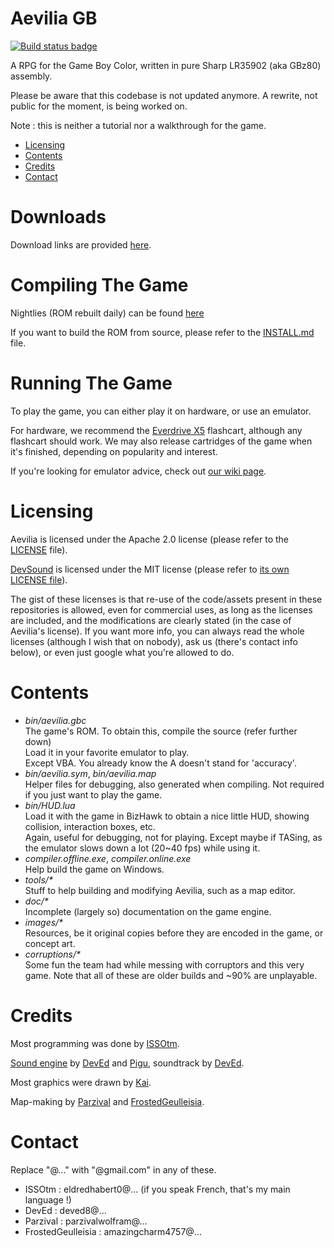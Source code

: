 # Aevilia GB

[![Build status badge](https://img.shields.io/badge/dynamic/json.svg?label=build&colorB=green&query=status&uri=https%3A%2F%2Fissotm.github.io%2Fbuild.json)](https://issotm.github.io/aevilia.html)


A RPG for the Game Boy Color, written in pure Sharp LR35902 (aka GBz80) assembly.

Please be aware that this codebase is not updated anymore. A rewrite, not public for the moment, is being worked on.

Note : this is neither a tutorial nor a walkthrough for the game.


- [Licensing](#licensing)
- [Contents](#contents)
- [Credits](#credits)
- [Contact](#contact)


# Downloads

Download links are provided [here](https://eldred.fr/aevilia.html).


# Compiling The Game

Nightlies (ROM rebuilt daily) can be found [here](http://issotm.github.io/aevilia_nightly.gbc)

If you want to build the ROM from source, please refer to the [INSTALL.md](http://github.com/ISSOtm/Aevilia-GB/blob/master/INSTALL.md) file.


# Running The Game

To play the game, you can either play it on hardware, or use an emulator.

For hardware, we recommend the [Everdrive X5](https://krikzz.com/store/home/47-everdrive-gb.html) flashcart, although any flashcart should work. We may also release cartridges of the game when it's finished, depending on popularity and interest.

If you're looking for emulator advice, check out [our wiki page](http://github.com/ISSOtm/Aevilia-GB/wiki/Emulators).


# Licensing

Aevilia is licensed under the Apache 2.0 license (please refer to the [LICENSE](http://github.com/ISSOtm/Aevilia-GB/blob/master/LICENSE) file).

[DevSound](http://github.com/DevEd2/DevSound/) is licensed under the MIT license (please refer to [its own LICENSE file](http://github.com/DevEd2/DevSound/blob/master/LICENSE)).

The gist of these licenses is that re-use of the code/assets present in these repositories is allowed, even for commercial uses, as long as the licenses are included, and the modifications are clearly stated (in the case of Aevilia's license). If you want more info, you can always read the whole licenses (although I wish that on nobody), ask us (there's contact info below), or even just google what you're allowed to do.


# Contents

- _bin/aevilia.gbc_<br/>
  The game's ROM. To obtain this, compile the source (refer further down)<br>Load it in your favorite emulator to play.<br/>
  Except VBA. You already know the A doesn't stand for 'accuracy'.<br/>
- _bin/aevilia.sym_, _bin/aevilia.map_<br/>
  Helper files for debugging, also generated when compiling. Not required if you just want to play the game.
- _bin/HUD.lua_<br/>
  Load it with the game in BizHawk to obtain a nice little HUD, showing collision, interaction boxes, etc.<br/>
  Again, useful for debugging, not for playing. Except maybe if TASing, as the emulator slows down a lot (20~40 fps) while using it.
- _compiler.offline.exe_, _compiler.online.exe_<br/>
  Help build the game on Windows.
- _tools/*_<br/>
  Stuff to help building and modifying Aevilia, such as a map editor.
- _doc/*_<br/>
  Incomplete (largely so) documentation on the game engine.
- _images/*_<br/>
  Resources, be it original copies before they are encoded in the game, or concept art.
- _corruptions/*_<br/>
  Some fun the team had while messing with corruptors and this very game. Note that all of these are older builds and ~90% are unplayable.


# Credits

Most programming was done by [ISSOtm](http://github.com/ISSOtm/).

[Sound engine](http://github.com/DevEd2/DevSound/) by [DevEd](http://github.com/DevEd2/) and [Pigu](http://github.com/Pigu-A/), soundtrack by [DevEd](http://github.com/DevEd2/).

Most graphics were drawn by [Kai](http://github.com/kaikun97).

Map-making by [Parzival](http://github.com/ParzivalWolfram/) and [FrostedGeulleisia](http://github.com/FrostedGeulleisia).


# Contact

Replace "@..." with "@gmail.com" in any of these.
- ISSOtm            : eldredhabert0@... (if you speak French, that's my main language !)
- DevEd             : deved8@...
- Parzival          : parzivalwolfram@...
- FrostedGeulleisia : amazingcharm4757@...
